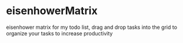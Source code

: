 # eisenhowerMatrix
eisenhower matrix for my todo list, drag and drop tasks into the grid to organize your tasks to increase productivity

